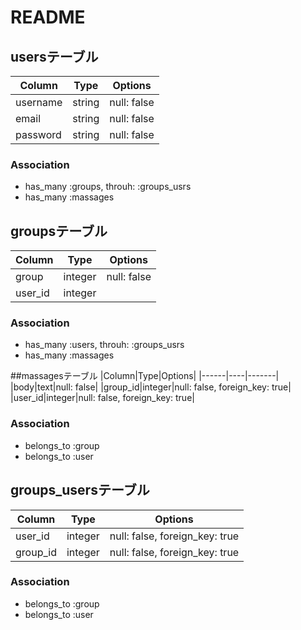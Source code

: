 # README

## usersテーブル
|Column|Type|Options|
|------|----|-------|
|username|string|null: false|
|email|string|null: false|
|password|string|null: false|
### Association
- has_many :groups,  throuh:  :groups_usrs
- has_many :massages

## groupsテーブル
|Column|Type|Options|
|------|----|-------|
|group|integer|null: false|
|user_id|integer||null: false, foreign_key: true||
### Association
- has_many :users,  throuh:  :groups_usrs
- has_many :massages


##massagesテーブル
|Column|Type|Options|
|------|----|-------|
|body|text|null: false|
|group_id|integer|null: false, foreign_key: true|
|user_id|integer|null: false, foreign_key: true|
### Association
- belongs_to :group
- belongs_to :user


## groups_usersテーブル
|Column|Type|Options|
|------|----|-------|
|user_id|integer|null: false, foreign_key: true|
|group_id|integer|null: false, foreign_key: true|
### Association
- belongs_to :group
- belongs_to :user
